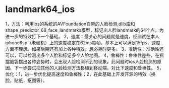 # landmark64_ios
 1，方法：利用ios的系统的AVFoundation自带的人脸检测,dlib库和shape_predictor_68_face_landmarks模型，标记出人脸landmark的64个点，为进一步的特效打下一个基础。
 2，速度：最关心的问题就是速度，经测试在本人iphone6sp（老破机）上的速度稳定在62ms每帧，基本上可以满足15fps，速度方面不理想。如果后期还有加上各种特效，想必耗时更多。
 3，准确性：准确性还可以，可以检测出多个人脸和标记多个人脸地图。
 4，鲁棒性：鲁棒性差些，在摇摆脑袋摆出各种姿势时，会出现人脸检测不到的现象。此问题时ios人脸检测的原因，下一步尝试把其他的人脸检测方法移植到移动端，对比下速度和鲁棒性。
 5，优化：1，进一步优化提高速度和鲁棒性；2，在此基础上开发开源的特效（换脸，贴纸，抠图等）。
